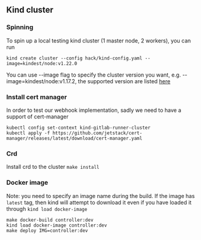 ## Kind cluster

### Spinning 
To spin up a local testing kind cluster (1 master node, 2 workers), you can run 

`kind create cluster --config hack/kind-config.yaml --image=kindest/node:v1.22.0`

You can use --image flag to specify the cluster version you want, e.g. --image=kindest/node:v1.17.2, the supported version are listed [here](https://hub.docker.com/r/kindest/node/tags)

### Install cert manager
In order to test our webhook implementation, sadly we need to have a support of cert-manager

```
kubectl config set-context kind-gitlab-runner-cluster
kubectl apply -f https://github.com/jetstack/cert-manager/releases/latest/download/cert-manager.yaml
```

### Crd
Install crd to the cluster
`make install`

### Docker image 
Note: you need to specify an image name during the build. If the image has `latest` tag, then kind will attempt to download
it even if you have loaded it through `kind load docker-image`

```shell
make docker-build controller:dev
kind load docker-image controller:dev
make deploy IMG=controller:dev
```




